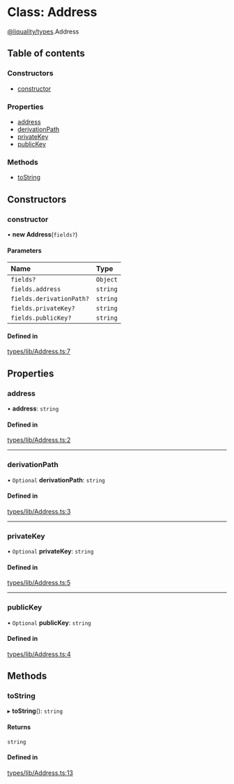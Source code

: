 # Class: Address

[@liquality/types](../wiki/@liquality.types).Address

## Table of contents

### Constructors

- [constructor](../wiki/@liquality.types.Address#constructor)

### Properties

- [address](../wiki/@liquality.types.Address#address)
- [derivationPath](../wiki/@liquality.types.Address#derivationpath)
- [privateKey](../wiki/@liquality.types.Address#privatekey)
- [publicKey](../wiki/@liquality.types.Address#publickey)

### Methods

- [toString](../wiki/@liquality.types.Address#tostring)

## Constructors

### constructor

• **new Address**(`fields?`)

#### Parameters

| Name | Type |
| :------ | :------ |
| `fields?` | `Object` |
| `fields.address` | `string` |
| `fields.derivationPath?` | `string` |
| `fields.privateKey?` | `string` |
| `fields.publicKey?` | `string` |

#### Defined in

[types/lib/Address.ts:7](https://github.com/liquality/chainabstractionlayer/blob/9cc13847/packages/types/lib/Address.ts#L7)

## Properties

### address

• **address**: `string`

#### Defined in

[types/lib/Address.ts:2](https://github.com/liquality/chainabstractionlayer/blob/9cc13847/packages/types/lib/Address.ts#L2)

___

### derivationPath

• `Optional` **derivationPath**: `string`

#### Defined in

[types/lib/Address.ts:3](https://github.com/liquality/chainabstractionlayer/blob/9cc13847/packages/types/lib/Address.ts#L3)

___

### privateKey

• `Optional` **privateKey**: `string`

#### Defined in

[types/lib/Address.ts:5](https://github.com/liquality/chainabstractionlayer/blob/9cc13847/packages/types/lib/Address.ts#L5)

___

### publicKey

• `Optional` **publicKey**: `string`

#### Defined in

[types/lib/Address.ts:4](https://github.com/liquality/chainabstractionlayer/blob/9cc13847/packages/types/lib/Address.ts#L4)

## Methods

### toString

▸ **toString**(): `string`

#### Returns

`string`

#### Defined in

[types/lib/Address.ts:13](https://github.com/liquality/chainabstractionlayer/blob/9cc13847/packages/types/lib/Address.ts#L13)
